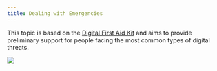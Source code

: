 ```yaml
---
title: Dealing with Emergencies
---
```

This topic is based on the [Digital First Aid Kit](http://digitaldefenders.org/digitalfirstaid/) and aims to provide preliminary support for people facing the most common types of digital threats.

![](http://dummyimage.com/800x200/ddd/666.png)
